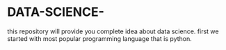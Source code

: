 # DATA-SCIENCE-
this repository will provide you complete idea about data science. first we started with most popular programming language that is python.

